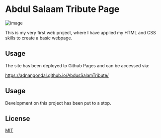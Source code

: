 # Abdul Salaam Tribute Page
![image](https://user-images.githubusercontent.com/43793942/126875729-afeb924d-930d-4d0b-979d-e5606ef8eaf1.png)

This is my very first web project, where I have applied my HTML and CSS skills to create a basic webpage. 

## Usage
The site has been deployed to Github Pages and can be accessed via: 

https://adnangondal.github.io/AbdusSalamTribute/

## Usage
Development on this project has been put to a stop. 

## License
[MIT](https://choosealicense.com/licenses/mit/)
